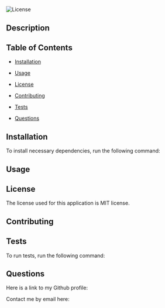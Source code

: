 
# 
![License](https://img.shields.io/badge/license-MIT-blue.svg)

## Description



## Table of Contents

* [Installation](#installation)

* [Usage](#usage)

* [License](#license)

* [Contributing](#contributing)

* [Tests](#tests)

* [Questions](#questions)

## Installation

To install necessary dependencies, run the following command:



## Usage



## License

The license used for this application is MIT license.

## Contributing



## Tests

To run tests, run the following command:



## Questions
    
Here is a link to my Github profile: 

Contact me by email here: 
